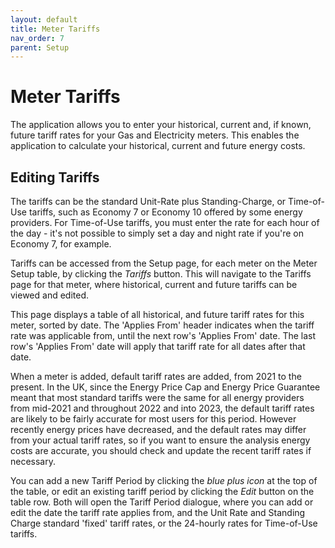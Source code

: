 ```yaml
---
layout: default
title: Meter Tariffs
nav_order: 7
parent: Setup
---
```


# Meter Tariffs

The application allows you to enter your historical, current and, if known, future tariff rates for your Gas and Electricity meters. This enables the application to calculate your historical, current and future energy costs. 

## Editing Tariffs

The tariffs can be the standard Unit-Rate plus Standing-Charge, or Time-of-Use tariffs, such as Economy 7 or Economy 10 offered by some energy providers. For Time-of-Use tariffs, you must enter the rate for each hour of the day - it's not possible to simply set a day and night rate if you're on Economy 7, for example.

Tariffs can be accessed from the Setup page, for each meter on the Meter Setup table, by clicking the *Tariffs* button. This will navigate to the Tariffs page for that meter, where historical, current and future tariffs can be viewed and edited.

This page displays a table of all historical, and future tariff rates for this meter, sorted by date. The 'Applies From' header indicates when the tariff rate was applicable from, until the next row's 'Applies From' date. The last row's 'Applies From' date will apply that tariff rate for all dates after that date.

When a meter is added, default tariff rates are added, from 2021 to the present. In the UK, since the Energy Price Cap and Energy Price Guarantee meant that most standard tariffs were the same for all energy providers from mid-2021 and throughout 2022 and into 2023, the default tariff rates are likely to be fairly accurate for most users for this period. However recently energy prices have decreased, and the default rates may differ from your actual tariff rates, so if you want to ensure the analysis energy costs are accurate, you should check and update the recent tariff rates if necessary.

You can add a new Tariff Period by clicking the *blue plus icon* at the top of the table, or edit an existing tariff period by clicking the *Edit* button on the table row. Both will open the Tariff Period dialogue, where you can add or edit the date the tariff rate applies from, and the Unit Rate and Standing Charge standard 'fixed' tariff rates, or the 24-hourly rates for Time-of-Use tariffs.